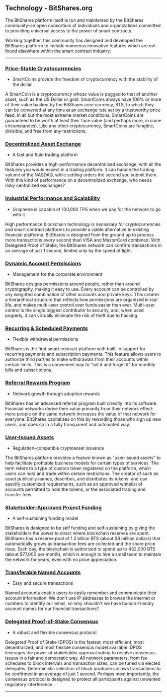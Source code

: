 ## Technology - BitShares.org

The BitShares platform itself is run and maintained by the BitShares community–an open consortium of individuals and organizations committed to providing universal access to the power of smart contracts.

Working together, this community has designed and developed the BitShares platform to include numerous innovative features which are not found elsewhere within the smart contract industry:

***

### [Price-Stable Cryptocurrencies](https://bitshares.org/technology/price-stable-cryptocurrencies/)
  - SmartCoins provide the freedom of cryptocurrency with the stability of the dollar
  
 A SmartCoin is a cryptocurrency whose value is pegged to that of another asset, such as the US Dollar or gold. SmartCoins always have 100% or more of their value backed by the BitShares core currency, BTS, to which they can be converted at any time at an exchange rate set by a trustworthy price feed. In all but the most extreme market conditions, SmartCoins are guaranteed to be worth at least their face value (and perhaps more, in some circumstances). Like any other cryptocurrency, SmartCoins are fungible, divisible, and free from any restrictions.  
  
### [Decentralized Asset Exchange](https://bitshares.org/technology/decentralized-asset-exchange/)
  - A fast and fluid trading platform
  
BitShares provides a high-performance decentralized exchange, with all the features you would expect in a trading platform. It can handle the trading volume of the NASDAQ, while settling orders the second you submit them. With this kind of performance on a decentralized exchange, who needs risky centralized exchanges?   
  
### [Industrial Performance and Scalability](https://bitshares.org/technology/industrial-performance-and-scalability/)
  - Graphene is capable of 100,000 TPS when we pay for the network to go with it
  
High performance blockchain technology is necessary for cryptocurrencies and smart contract platforms to provide a viable alternative to existing financial platforms. BitShares is designed from the ground up to process more transactions every second than VISA and MasterCard combined. With Delegated Proof of Stake, the BitShares network can confirm transactions in an average of just 1 second, limited only by the speed of light.   
  
### [Dynamic Account Permissions](https://bitshares.org/technology/dynamic-account-permissions/)
  - Management for the corporate environment
  
BitShares designs permissions around people, rather than around cryptography, making it easy to use. Every account can be controlled by any weighted combination of other accounts and private keys. This creates a hierarchical structure that reflects how permissions are organized in real life, and makes multi-user control over funds easier than ever. Multi-user control is the single biggest contributor to security, and, when used properly, it can virtually eliminate the risk of theft due to hacking.   
  
### [Recurring & Scheduled Payments](https://bitshares.org/technology/recurring-and-scheduled-payments/)
  - Flexible withdrawal permissions
  
BitShares is the first smart contract platform with built-in support for recurring payments and subscription payments. This feature allows users to authorize third parties to make withdrawals from their accounts within certain limits. This is a convenient way to “set it and forget it” for monthly bills and subscriptions.   
  
### [Referral Rewards Program](https://bitshares.org/technology/referral-rewards-program/)
  - Network growth through adoption rewards
  
BitShares has an advanced referral program built directly into its software. Financial networks derive their value primarily from their network effect: more people on the same network increases the value of that network for everyone. BitShares capitalizes on this by rewarding those who sign up new users, and does so in a fully transparent and automated way.   
  
### [User-Issued Assets](https://bitshares.org/technology/user-issued-assets/)
  - Regulation-compatible cryptoasset issuance
  
The BitShares platform provides a feature known as "user-issued assets" to help facilitate profitable business models for certain types of services. The term refers to a type of custom token registered on the platform, which users can hold and trade within certain restrictions. The creator of such an asset publically names, describes, and distributes its tokens, and can specify customized requirements, such as an approved whitelist of accounts permitted to hold the tokens, or the associated trading and transfer fees.   
  
### [Stakeholder-Approved Project Funding](https://bitshares.org/technology/stakeholder-approved-project-funding/)
  - A self-sustaining funding model
  
BitShares is designed to be self funding and self-sustaining by giving the stakeholders the power to direct where blockchain reserves are spent. BitShares has a reserve pool of 1.2 billion BTS (about $8 million dollars) that automatically grows as transaction fees are collected and the share price rises. Each day, the blockchain is authorized to spend up to 432,000 BTS (about $77,000 per month), which is enough to hire a small team to maintain the network for years, even with no price appreciation.  
  
### [Transferable Named Accounts](https://bitshares.org/technology/transferable-named-accounts/)
  - Easy and secure transactions
  
Named accounts enable users to easily remember and communicate their account information. We don't use IP addresses to browse the internet or numbers to identify our email, so why shouldn't we have human-friendly account names for our financial transactions?   
  
### [Delegated Proof-of-Stake Consensus](https://bitshares.org/technology/delegated-proof-of-stake-consensus/)
  - A robust and flexible consensus protocol
  
Delegated Proof of Stake (DPOS) is the fastest, most efficient, most decentralized, and most flexible consensus model available. DPOS leverages the power of stakeholder approval voting to resolve consensus issues in a fair and democratic way. All network parameters, from fee schedules to block intervals and transaction sizes, can be tuned via elected delegates. Deterministic selection of block producers allows transactions to be confirmed in an average of just 1 second. Perhaps most importantly, the consensus protocol is designed to protect all participants against unwanted regulatory interference.



***

  
  
